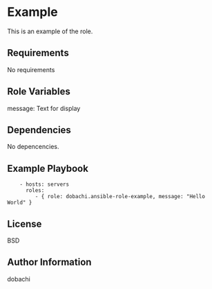 Example
=========

This is an example of the role.

Requirements
------------

No requirements

Role Variables
--------------

message: Text for display

Dependencies
------------

No depencencies.

Example Playbook
----------------

```
    - hosts: servers
      roles:
         - { role: dobachi.ansible-role-example, message: "Hello World" }
```

License
-------

BSD

Author Information
------------------

dobachi
